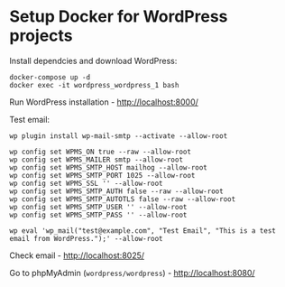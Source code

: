 # Setup Docker for WordPress projects

Install dependcies and download WordPress:

```
docker-compose up -d
docker exec -it wordpress_wordpress_1 bash
```

Run WordPress installation - [http://localhost:8000/](http://localhost:8000/)

Test email:

```
wp plugin install wp-mail-smtp --activate --allow-root

wp config set WPMS_ON true --raw --allow-root
wp config set WPMS_MAILER smtp --allow-root
wp config set WPMS_SMTP_HOST mailhog --allow-root
wp config set WPMS_SMTP_PORT 1025 --allow-root
wp config set WPMS_SSL '' --allow-root
wp config set WPMS_SMTP_AUTH false --raw --allow-root
wp config set WPMS_SMTP_AUTOTLS false --raw --allow-root
wp config set WPMS_SMTP_USER '' --allow-root
wp config set WPMS_SMTP_PASS '' --allow-root

wp eval 'wp_mail("test@example.com", "Test Email", "This is a test email from WordPress.");' --allow-root
```

Check email - [http://localhost:8025/](http://localhost:8025/)

Go to phpMyAdmin (`wordpress/wordpress`) - [http://localhost:8080/](http://localhost:8080/)